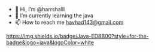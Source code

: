 - 👋 Hi, I’m @harrshalll
- 🌱 I’m currently learning the java
- 📫 How to reach me havhad143@gmail.com


<!---
harrshalll/harrshalll is a ✨ special ✨ repository because its `README.md` (this file) appears on your GitHub profile.
You can click the Preview link to take a look at your changes.
--->
https://img.shields.io/badge/Java-ED8B00?style=for-the-badge&logo=java&logoColor=white
